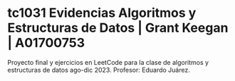 # tc1031 Evidencias Algoritmos y Estructuras de Datos | Grant Keegan | A01700753
Proyecto final y ejercicios en LeetCode para la clase de algoritmos y estructuras de datos ago-dic 2023. Profesor: Eduardo Juárez.
